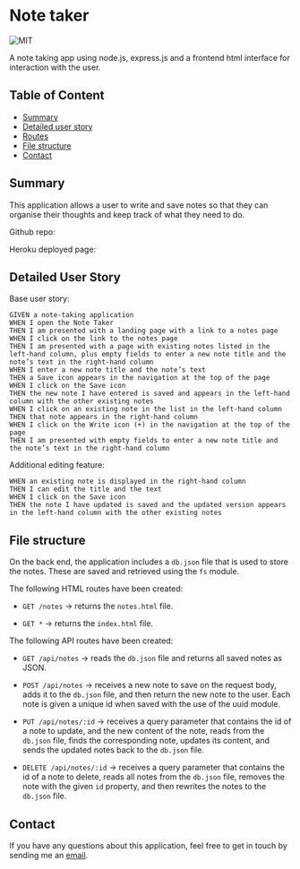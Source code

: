 # Note taker

![MIT](https://img.shields.io/badge/License-MIT-blue)

A note taking app using node.js, express.js and a frontend html interface for interaction with the user.

## Table of Content

- [Summary](#summary)
- [Detailed user story](#detailed-user-story)
- [Routes](#routes)
- [File structure](#file-structure)
- [Contact](#contact)

## Summary

This application allows a user to write and save notes so that they can organise their thoughts and keep track of what they need to do.

Github repo:

Heroku deployed page:

## Detailed User Story

Base user story:

```
GIVEN a note-taking application
WHEN I open the Note Taker
THEN I am presented with a landing page with a link to a notes page
WHEN I click on the link to the notes page
THEN I am presented with a page with existing notes listed in the left-hand column, plus empty fields to enter a new note title and the note’s text in the right-hand column
WHEN I enter a new note title and the note’s text
THEN a Save icon appears in the navigation at the top of the page
WHEN I click on the Save icon
THEN the new note I have entered is saved and appears in the left-hand column with the other existing notes
WHEN I click on an existing note in the list in the left-hand column
THEN that note appears in the right-hand column
WHEN I click on the Write icon (+) in the navigation at the top of the page
THEN I am presented with empty fields to enter a new note title and the note’s text in the right-hand column
```

Additional editing feature:

```
WHEN an existing note is displayed in the right-hand column
THEN I can edit the title and the text
WHEN I click on the Save icon
THEN the note I have updated is saved and the updated version appears in the left-hand column with the other existing notes
```

## File structure

On the back end, the application includes a `db.json` file that is used to store the notes. These are saved and retrieved using the `fs` module.

The following HTML routes have been created:

- `GET /notes` -> returns the `notes.html` file.

- `GET *` -> returns the `index.html` file.

The following API routes have been created:

- `GET /api/notes` -> reads the `db.json` file and returns all saved notes as JSON.

- `POST /api/notes` -> receives a new note to save on the request body, adds it to the `db.json` file, and then return the new note to the user. Each note is given a unique id when saved with the use of the uuid module.

- `PUT /api/notes/:id` -> receives a query parameter that contains the id of a note to update, and the new content of the note, reads from the `db.json` file, finds the corresponding note, updates its content, and sends the updated notes back to the `db.json` file.

- `DELETE /api/notes/:id` -> receives a query parameter that contains the id of a note to delete, reads all notes from the `db.json` file, removes the note with the given `id` property, and then rewrites the notes to the `db.json` file.

## Contact

If you have any questions about this application, feel free to get in touch by sending me an [email](mailto:amelie.pira@gmail.com).
